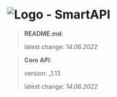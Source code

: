 # ![Logo](https://cdn.minevalley.eu/branding/logo_64px_cropped.png) - SmartAPI

> **README.md**:
>
> latest change: _14.06.2022_

> **Core API**:
>
> version: _1.13
>
> latest change: _14.06.2022_
